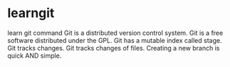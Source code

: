 # learngit
learn git command
Git is a distributed version control system.
Git is a free software distributed under the GPL.
Git has a mutable index called stage.
Git tracks changes.
Git tracks changes of files.
Creating a new branch is quick AND simple.
